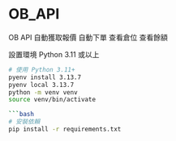 # OB_API
OB API 自動獲取報價 自動下單 查看倉位 查看餘額

設置環境
Python 3.11 或以上

```bash
# 使用 Python 3.11+
pyenv install 3.13.7
pyenv local 3.13.7
python -m venv venv
source venv/bin/activate

```bash
# 安裝依賴
pip install -r requirements.txt
